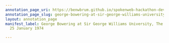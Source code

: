 ```yaml
---
annotation_page_uri: https://benwbrum.github.io/spokenweb-hackathon-development/annotations/george-bowering-at-sir-george-williams-university-the-poetry-series-25-january-1974-canvas-1-george-bowering-.json
annotation_page_slug: george-bowering-at-sir-george-williams-university-the-poetry-series-25-january-1974-canvas-1-george-bowering-
layout: annotation_page
manifest_label: George Bowering at Sir George Williams University, The Poetry Series,
  25 January 1974

---
```

